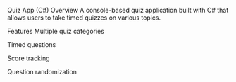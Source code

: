 Quiz App (C#)
Overview
A console-based quiz application built with C# that allows users to take timed quizzes on various topics.

Features
Multiple quiz categories

Timed questions

Score tracking

Question randomization

